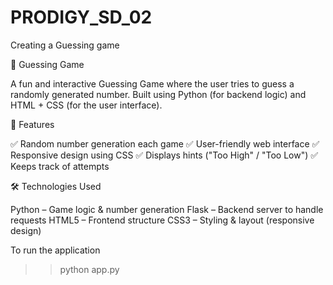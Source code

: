 # PRODIGY_SD_02
Creating a Guessing game

🎯 Guessing Game

A fun and interactive Guessing Game where the user tries to guess a randomly generated number.
Built using Python (for backend logic) and HTML + CSS (for the user interface).

📌 Features

✅ Random number generation each game
✅ User-friendly web interface
✅ Responsive design using CSS
✅ Displays hints ("Too High" / "Too Low")
✅ Keeps track of attempts

🛠️ Technologies Used

Python – Game logic & number generation
Flask – Backend server to handle requests
HTML5 – Frontend structure
CSS3 – Styling & layout (responsive design)

To run the application
>> python app.py

